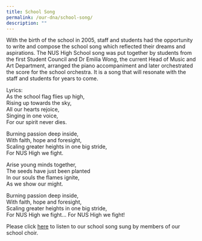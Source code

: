 ```yaml
---
title: School Song
permalink: /our-dna/school-song/
description: ""
---
```

With the birth of the school in 2005, staff and students had the opportunity to write and compose the school song which reflected their dreams and aspirations. The NUS High School song was put together by students from the first Student Council and Dr Emilia Wong, the current Head of Music and Art Department, arranged the piano accompaniment and later orchestrated the score for the school orchestra. It is a song that will resonate with the staff and students for years to come.

Lyrics:<br>
As the school flag flies up high,<br>
Rising up towards the sky,<br>
All our hearts rejoice,<br>
Singing in one voice,<br>
For our spirit never dies.<br>
  
Burning passion deep inside,<br>
With faith, hope and foresight,<br>
Scaling greater heights in one big stride,<br>
For NUS High we fight.   
  
Arise young minds together,<br>
The seeds have just been planted<br>
In our souls the flames ignite,<br>
As we show our might.   
  
Burning passion deep inside,<br>
With faith, hope and foresight,<br>
Scaling greater heights in one big stride,<br>
For NUS High we fight... For NUS High we fight!  
  
Please click [here](https://www.nushigh.edu.sg/qql/slot/u90/2020/Our%20DNA/NUSHS%20SONG%20Choir.mp3) to listen to our school song sung by members of our school choir.